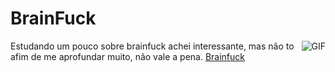 # BrainFuck

<img align="right" alt="GIF" src="https://image.slidesharecdn.com/lldiver-140823112531-phpapp01/95/brainfuck-lldiver-lt-4-638.jpg?cb=1408793768" />

Estudando um pouco sobre brainfuck achei interessante, mas não to afim de me aprofundar muito, não vale a pena.
 [Brainfuck](https://img.shields.io/badge/-Brainfuck-black?style=flat&logo=brainfuck)
